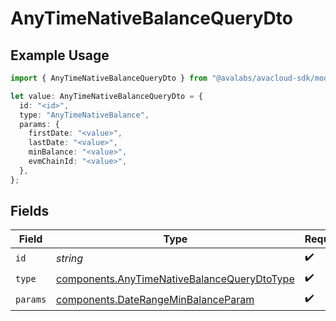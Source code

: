 # AnyTimeNativeBalanceQueryDto

## Example Usage

```typescript
import { AnyTimeNativeBalanceQueryDto } from "@avalabs/avacloud-sdk/models/components";

let value: AnyTimeNativeBalanceQueryDto = {
  id: "<id>",
  type: "AnyTimeNativeBalance",
  params: {
    firstDate: "<value>",
    lastDate: "<value>",
    minBalance: "<value>",
    evmChainId: "<value>",
  },
};
```

## Fields

| Field                                                                                                      | Type                                                                                                       | Required                                                                                                   | Description                                                                                                |
| ---------------------------------------------------------------------------------------------------------- | ---------------------------------------------------------------------------------------------------------- | ---------------------------------------------------------------------------------------------------------- | ---------------------------------------------------------------------------------------------------------- |
| `id`                                                                                                       | *string*                                                                                                   | :heavy_check_mark:                                                                                         | N/A                                                                                                        |
| `type`                                                                                                     | [components.AnyTimeNativeBalanceQueryDtoType](../../models/components/anytimenativebalancequerydtotype.md) | :heavy_check_mark:                                                                                         | N/A                                                                                                        |
| `params`                                                                                                   | [components.DateRangeMinBalanceParam](../../models/components/daterangeminbalanceparam.md)                 | :heavy_check_mark:                                                                                         | N/A                                                                                                        |